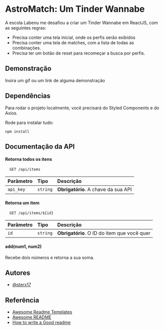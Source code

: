 
# AstroMatch: Um Tinder Wannabe

A escola Labenu me desafiou a criar um Tinder Wannabe em ReactJS, com as seguintes regras:
- Precisa conter uma tela inicial, onde os perfis serão exibidos
- Precisa conter uma tela de matches, com a lista de todas as combinações.
- Precisa ter um botão de reset para recomeçar a busca por perfis.

## Demonstração

Insira um gif ou um link de alguma demonstração


## Dependências

Para rodar o projeto localmente, você precisará do Styled Components e do Axios.

Rode para instalar tudo:

``
npm install
``
## Documentação da API

#### Retorna todos os itens

```http
  GET /api/items
```

| Parâmetro   | Tipo       | Descrição                           |
| :---------- | :--------- | :---------------------------------- |
| `api_key` | `string` | **Obrigatório**. A chave da sua API |

#### Retorna um item

```http
  GET /api/items/${id}
```

| Parâmetro   | Tipo       | Descrição                                   |
| :---------- | :--------- | :------------------------------------------ |
| `id`      | `string` | **Obrigatório**. O ID do item que você quer |

#### add(num1, num2)

Recebe dois números e retorna a sua soma.


## Autores

- [@sterx17](https://www.github.com/sterx17)


## Referência

 - [Awesome Readme Templates](https://awesomeopensource.com/project/elangosundar/awesome-README-templates)
 - [Awesome README](https://github.com/matiassingers/awesome-readme)
 - [How to write a Good readme](https://bulldogjob.com/news/449-how-to-write-a-good-readme-for-your-github-project)


